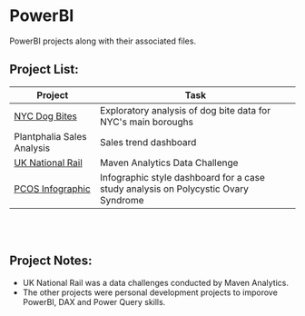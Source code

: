 # PowerBI

PowerBI projects along with their associated files.
<br>

## Project List:
| Project | Task |
| --- | --- | 
| [NYC Dog Bites](https://github.com/julyndav/PowerBI/tree/main/NYC_Dog_Bite_Analysis) | Exploratory analysis of dog bite data for NYC's main boroughs |
| Plantphalia Sales Analysis | Sales trend dashboard |
| [UK National Rail](https://github.com/julyndav/PowerBI/tree/main/UK_National_Rail) | Maven Analytics Data Challenge |
| [PCOS Infographic](https://github.com/julyndav/PowerBI/tree/main/PCOS%20Case%20Study) | Infographic style dashboard for a case study analysis on Polycystic Ovary Syndrome |

<br></br>
## Project Notes:
<ul>
<li> UK National Rail was a data challenges conducted by Maven Analytics.</li>
<li>The other projects were personal development projects to imporove PowerBI, DAX and Power Query skills.</li>
</ul>
